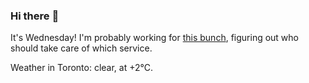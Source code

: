 ### Hi there :wave:

It's Wednesday! I'm probably working for [this bunch](https://github.com/kohofinancial), figuring out who should take care of which service.

Weather in Toronto: clear, at +2°C.
